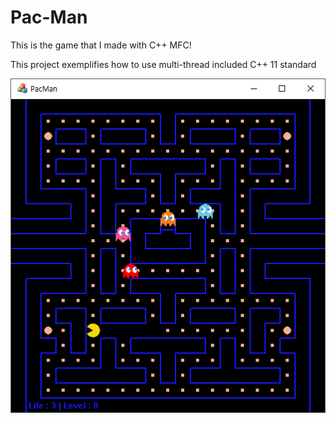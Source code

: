 # Pac-Man

This is the game that I made with C++ MFC!

This project exemplifies how to use multi-thread included C++ 11 standard



![](pic.PNG)